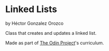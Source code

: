 # Linked Lists

by Héctor Gonzalez Orozco

Class that creates and updates a linked list.

Made as part of [The Odin Project](https://www.theodinproject.com/lessons/javascript-linked-lists)'s curriculum.
